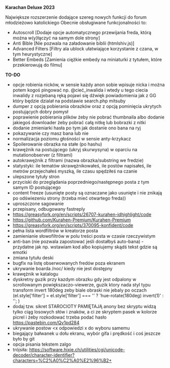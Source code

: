 **Karachan Deluxe 2023**

Największe rozszerzenie dodające szereg nowych funkcji do forum młodzieżowo katolickiego
Obecnie obsługiwane funkcjonalności to:

* Autoscroll [Dodaje opcje automatycznego przewijania freda, którą można w(y)łączyć na samym dole strony]
* Anti Bible [Nie pozwala na załadowanie biblii (htmlshiv.js)]
* Advanced Filters [Filtry ala ublock ułatwiające korzystanie z czana, w tym heurystyczne]
* Better Embeds [Zamienia ciężkie embedy na miniaturki z tytułem, które przekierowują do filmu]

**TO-DO**

* opcje robienia nicków, w sensie każdy anon sobie wpisuje nicka i można potem kogoś pingować np. @cieć_inwalida i wtedy u tego ciecia inwalidy z rozjebaną ręką pojawi się dźwięk powiadomienia jak z GG który będzie dzialał na podstawie search.php mitsuby
* dumper z opcją pobierania obrazków oraz z opcją pominięcia ukrytych postujących dobry pomysł
* poprawienie pobierania plików żeby nie pobrać thumbnaila albo dodanie jakiegoś downloader żeby pobrać całą nitkę lub bobrazki z nitki
* dodanie zmieniarki hasła po tym jak dostanie ono bana na ryj
* pokazywanie czy masz bana lub nie
* normalizacja poziomu głośności w sensie anty-krzykacz
* Spoilerowanie obrazka na stałe (po hashu)
* krawężnik na postującego (ukryj skurwysyna) w oparciu na mutationobserver (z filtrami)
* autokrawężnik z filtrami (nazwa obrazka/substring we fredzie)
* statystyki: ile tematów skrawężnikowałeś, ile postów napisałeś, ile metrów przejechałeś myszką, ile czasu spędziłeś na czanie
* ulepszone tytuły stron
* przyciski do przeglądania poprzedniego/następnego posta z tym samym ID postującego
* content freeze (usunięte posty są oznaczane jako usunięte i nie znikają po odświezeniu strony (trzeba mieć otwartego freda))
* uproszczone sagowanie
* przepisany, odbugowany fastreply
* https://greasyfork.org/en/scripts/26707-kurahen-idhighlight/code
* https://github.com/Kurahen-Premium/Kurahen-Premium
* https://greasyfork.org/en/scripts/370095-konfident/code
* pełna lista wordfiltrów w kreatorze posta
* zamienianie słowofiltrów w polu treści posta w czasie rzeczywistym
* anti-ban (nie pozwala zapostować jeśli dostałbyś auto-bana) - przydatne jak np. wstawiam kod albo kopiujemy skądś tekst gdzie są emotki
* zmiana tytułu deski
* bugfix na listę obserwowanych fredów poza ekranem
* ukrywanie boarda /noc/ kiedy nie jest dostępny
* krawężnik w katalogu
* dyskretny guzik przy kazdym obrazku gdy jest odpalony w scrollowanym powiększaczo-viewerze, guzik ktory nada styl typu transform invert 180deg zeby biale obraski nie jebaly po oczach (el.style['filter'] = el.style['filter'] === '' ? 'hue-rotate(180deg) invert(1)' : ''; )
* dodaj tzw. sikret STAROCIOTY PAMIĘTAJĄ anony bez skryptu widzą tylko ciąg losowych słów i znaków, a ci ze skryptem pasek w kolorze picrel i żeby rozkodować trzeba podać hasło https://pastebin.com/Qv1pd284
* ukrywanie postow <x odpowiedzi x do wyboru samemu
* biegający bałwanek u dołu ekranu, wybór gifa i prędkość i coś jeszcze było by git
* opcja pisania tekstem zalgo
* trójsiła: https://software.hixie.ch/utilities/cgi/unicode-decoder/character-identifier?characters=%C2%A0%C2%A0%E2%96%B2+
